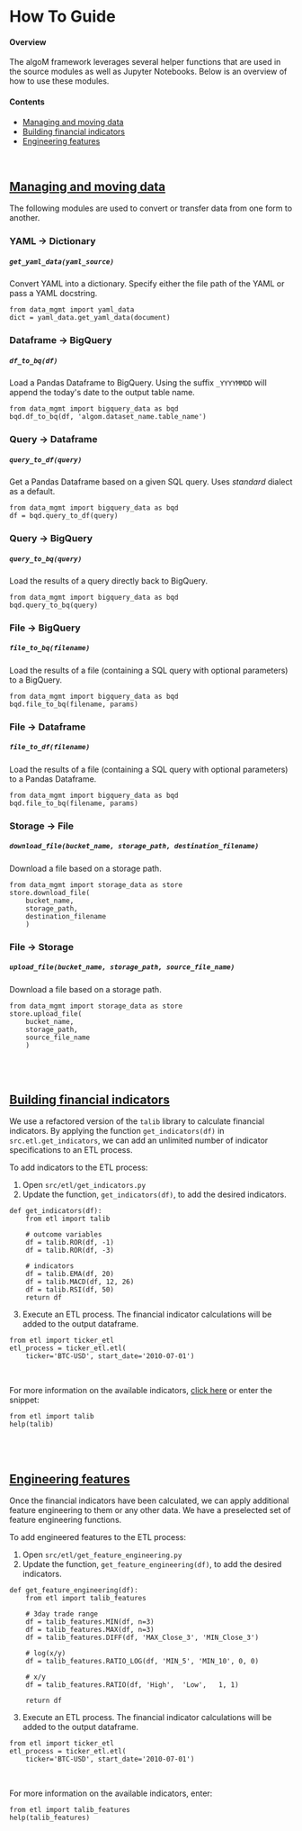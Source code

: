# How To Guide


#### Overview
The algoM framework leverages several helper functions that are used in the source 
modules as well as Jupyter Notebooks. Below is an overview of how to use these modules.

#### Contents
+ [Managing and moving data](https://github.com/gordonsilvera/algom-trading/blob/master/docs/how_to_guides.md#managing-and-moving-data)
+ [Building financial indicators](https://github.com/gordonsilvera/algom-trading/blob/master/docs/how_to_guides.md#building-financial-indicators)
+ [Engineering features](https://github.com/gordonsilvera/algom-trading/blob/master/docs/how_to_guides.md#engineering-features)


<br>


## [Managing and moving data](https://github.com/gordonsilvera/algom-trading/blob/master/docs/how_to_guides.md#managing-and-moving-data)
The following modules are used to convert or transfer data from one form
to another. 


### YAML -> Dictionary
##### `get_yaml_data(yaml_source)`
Convert YAML into a dictionary. Specify either the file path of the YAML
or pass a YAML docstring.

```
from data_mgmt import yaml_data
dict = yaml_data.get_yaml_data(document)
```


### Dataframe -> BigQuery
##### `df_to_bq(df)`
Load a Pandas Dataframe to BigQuery. Using the suffix `_YYYYMMDD` will 
append the today's date to the output table name. 

```
from data_mgmt import bigquery_data as bqd
bqd.df_to_bq(df, 'algom.dataset_name.table_name')
```


### Query -> Dataframe
##### `query_to_df(query)`
Get a Pandas Dataframe based on a given SQL query. Uses _standard_ dialect
as a default.

```
from data_mgmt import bigquery_data as bqd
df = bqd.query_to_df(query)
```


### Query -> BigQuery
##### `query_to_bq(query)`
Load the results of a query directly back to BigQuery.

```
from data_mgmt import bigquery_data as bqd
bqd.query_to_bq(query)
```


### File -> BigQuery
##### `file_to_bq(filename)`
Load the results of a file (containing a SQL query with optional parameters) to a BigQuery. 

```
from data_mgmt import bigquery_data as bqd
bqd.file_to_bq(filename, params)
```


### File -> Dataframe
##### `file_to_df(filename)`
Load the results of a file (containing a SQL query with optional parameters) to a Pandas Dataframe.

```
from data_mgmt import bigquery_data as bqd
bqd.file_to_bq(filename, params)
```


### Storage -> File
##### `download_file(bucket_name, storage_path, destination_filename)`
Download a file based on a storage path.

```
from data_mgmt import storage_data as store
store.download_file(
    bucket_name, 
    storage_path, 
    destination_filename
    )
```


### File -> Storage
##### `upload_file(bucket_name, storage_path, source_file_name)`
Download a file based on a storage path.

```
from data_mgmt import storage_data as store
store.upload_file(
    bucket_name, 
    storage_path, 
    source_file_name
    )
```


<br><br>



## [Building financial indicators](https://github.com/gordonsilvera/algom-trading/blob/master/docs/how_to_guides.md#building-financial-indicators)

We use a refactored version of the `talib` library to calculate financial indicators.
By applying the function `get_indicators(df)` in `src.etl.get_indicators`, we can 
add an unlimited number of indicator specifications to an ETL process.

To add indicators to the ETL process:

1. Open `src/etl/get_indicators.py`
2. Update the function, `get_indicators(df)`, to add the desired indicators.

```
def get_indicators(df):
    from etl import talib

    # outcome variables
    df = talib.ROR(df, -1)
    df = talib.ROR(df, -3)
    
    # indicators
    df = talib.EMA(df, 20)
    df = talib.MACD(df, 12, 26)
    df = talib.RSI(df, 50)
    return df
```

3. Execute an ETL process. The financial indicator calculations will be added to the output dataframe.

```
from etl import ticker_etl
etl_process = ticker_etl.etl(
    ticker='BTC-USD', start_date='2010-07-01')
```

<br>

For more information on the available indicators, [click here](https://docs.google.com/spreadsheets/d/1lyBSCZz6JidprUJ-rn2ddnMDwSpp52RkQWN_GAvVflI/edit#gid=0) or enter the snippet:

```
from etl import talib
help(talib)
```


<br><br>


## [Engineering features](https://github.com/gordonsilvera/algom-trading/blob/master/docs/how_to_guides.md#engineering-features)

Once the financial indicators have been calculated, we can apply additional feature 
engineering to them or any other data. We have a preselected set of feature engineering functions. 

To add engineered features to the ETL process:

1. Open `src/etl/get_feature_engineering.py`
2. Update the function, `get_feature_engineering(df)`, to add the desired indicators.

```
def get_feature_engineering(df):
    from etl import talib_features

    # 3day trade range
    df = talib_features.MIN(df, n=3)
    df = talib_features.MAX(df, n=3)
    df = talib_features.DIFF(df, 'MAX_Close_3', 'MIN_Close_3')

    # log(x/y)
    df = talib_features.RATIO_LOG(df, 'MIN_5', 'MIN_10', 0, 0)

    # x/y
    df = talib_features.RATIO(df, 'High',  'Low',   1, 1)
    
    return df
```

3. Execute an ETL process. The financial indicator calculations will be added to the output dataframe.

```
from etl import ticker_etl
etl_process = ticker_etl.etl(
    ticker='BTC-USD', start_date='2010-07-01')
```

<br>

For more information on the available indicators, enter:

```
from etl import talib_features
help(talib_features)
```

<br>
